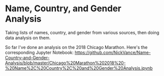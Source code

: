 # Name, Country, and Gender Analysis
Taking lists of names, country, and gender from various sources, then doing data analysis on them.

So far I've done an analysis on the 2018 Chicago Marathon. Here's the corresponding Jupyter Notebook: https://github.com/NickVance/Name-Country-and-Gender-Analysis/blob/master/Chicago%20Marathon%202018%20-%20Name%2C%20Country%2C%20and%20Gender%20Analysis.ipynb
